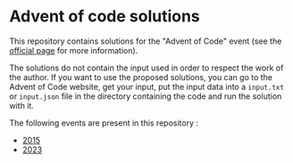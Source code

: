 # Advent of code solutions

This repository contains solutions for the "Advent of Code" event (see the [official page](https://adventofcode.com/2023/about) for more information).

The solutions do not contain the input used in order to respect the work of the author. If you want to use the proposed solutions, you can go to the Advent of Code website, get your input, put the input data into a `input.txt` or `input.json` file in the directory containing the code and run the solution with it.

The following events are present in this repository :
* [2015](./2015/README.md)
* [2023](./2023/README.md)
